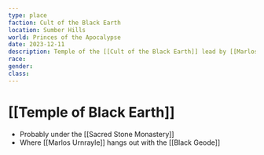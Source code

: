 ```yaml
---
type: place
faction: Cult of the Black Earth
location: Sumber Hills
world: Princes of the Apocalypse
date: 2023-12-11
description: Temple of the [[Cult of the Black Earth]] lead by [[Marlos Urnrayle]]
race: 
gender: 
class:
---
```

# [[Temple of Black Earth]]

- Probably under the [[Sacred Stone Monastery]]
- Where [[Marlos Urnrayle]] hangs out with the [[Black Geode]]